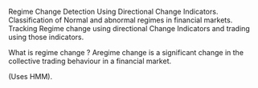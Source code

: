 Regime Change Detection Using Directional Change Indicators.
Classification of Normal and abnormal regimes in financial markets.
Tracking Regime change using directional Change Indicators and trading using those indicators.

What is regime change ?
Aregime change is a significant change in the collective trading behaviour in a financial market.

(Uses HMM).
